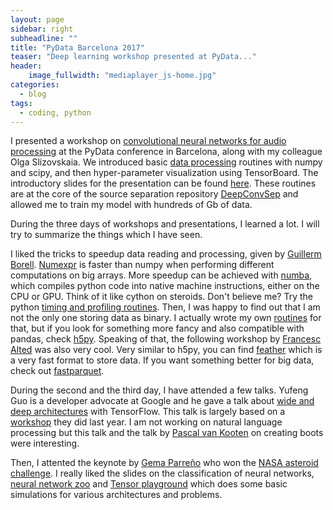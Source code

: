 ```yaml
---
layout: page
sidebar: right
subheadline: ""
title: "PyData Barcelona 2017"
teaser: "Deep learning workshop presented at PyData..."
header:
    image_fullwidth: "mediaplayer_js-home.jpg"
categories:
  - blog
tags:
  - coding, python
---
```

I presented a workshop on [convolutional neural networks for audio processing][19] at the PyData conference in Barcelona, along with my colleague Olga Slizovskaia. We introduced basic [data processing][18] routines with numpy and scipy, and then hyper-parameter visualization using TensorBoard. The introductory slides for the presentation can be found [here][20]. These routines are at the core of the source separation repository [DeepConvSep][21] and allowed me to train my model with hundreds of Gb of data.

During the three days of workshops and presentations, I learned a lot. I will try to summarize the things which I have seen.

I liked the tricks to speedup data reading and processing, given by [Guillerm Borell][1]. [Numexpr][2] is faster than numpy when performing different computations on big arrays. More speedup can be achieved with [numba][4], which compiles python code into native machine instructions, either on the CPU or GPU. Think of it like cython on steroids. Don't believe me? Try the python [timing and profiling routines][3]. Then, I was happy to find out that I am not the only one storing data as binary. I actually wrote my own [routines][7] for that, but if you look for something more fancy and also compatible with pandas, check [h5py][6]. Speaking of that, the following workshop by [Francesc Alted][8] was also very cool. Very similar to h5py, you can find [feather][9] which is a very fast format to store data. If you want something better for big data, check out [fastparquet][10].

During the second and the third day, I have attended a few talks. Yufeng Guo is a developer advocate at Google and he gave a talk about [wide and deep architectures][11] with TensorFlow. This talk is largely based on a [workshop][12] they did last year. I am not working on natural language processing but this talk and the talk by [Pascal van Kooten][14] on creating boots were interesting.

Then, I attented the keynote by [Gema Parreño][13] who won the [NASA asteroid challenge][15]. I really liked the slides on the classification of neural networks, [neural network zoo][16] and [Tensor playground][17] which does some basic simulations for various architectures and problems.

 [1]: https://pydata.org/barcelona2017/schedule/presentation/8/
 [2]: https://pypi.python.org/pypi/numexpr
 [3]: https://pynash.org/2013/03/06/timing-and-profiling/
 [4]: https://numba.pydata.org/
 [5]: https://github.com/guillemborrell/PyDataBCN
 [6]: https://www.h5py.org/
 [7]: https://github.com/nkundiushuti/pydata2017bcn/blob/master/util.py
 [8]: https://github.com/FrancescAlted/PyData-BCN
 [9]: https://blog.rstudio.org/2016/03/29/feather/
 [10]: https://www.continuum.io/blog/developer-blog/introducing-fastparquet
 [11]: https://github.com/amygdala/tensorflow-workshop/blob/master/workshop_sections/wide_n_deep/wide_n_deep_flow2.ipynb
 [12]: https://github.com/amygdala/tensorflow-workshop
 [13]: https://github.com/SoyGema
 [14]: https://github.com/kootenpv?tab=repositories
 [15]: https://open.nasa.gov/innovation-space/deep-asteroid/
 [16]: https://www.asimovinstitute.org/neural-network-zoo/
 [17]: https://playground.tensorflow.org/
 [18]: https://github.com/nkundiushuti/pydata2017bcn/blob/master/DataPreprocessing_results.ipynb
 [19]: https://github.com/nkundiushuti/pydata2017bcn/
 [20]: https://docs.google.com/presentation/d/1yTD8WYpovd5g_kfehGp-sq_Cxi5MEE1x7rUtmIzAhDA/edit?usp=sharing
 [21]: https://github.com/MTG/DeepConvSep

